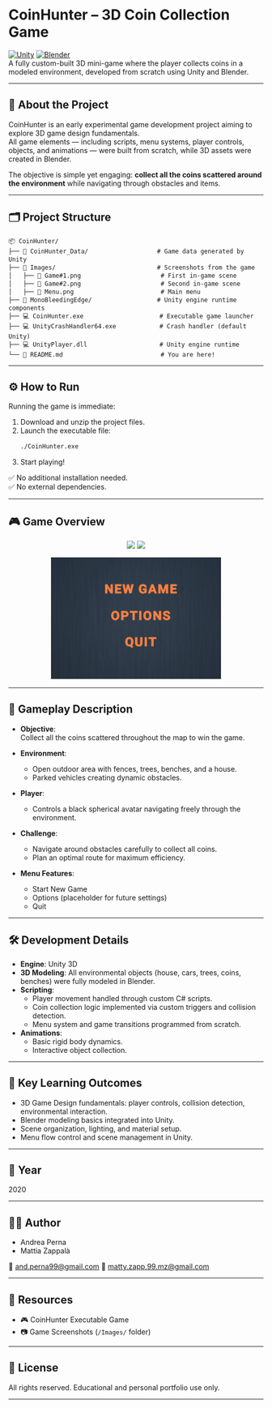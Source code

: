# CoinHunter – 3D Coin Collection Game

[![Unity](https://img.shields.io/badge/Engine-Unity-100000?logo=unity)](https://unity.com/) [![Blender](https://img.shields.io/badge/3D-Models%20in-Blender-orange?logo=blender)](https://www.blender.org/)  
A fully custom-built 3D mini-game where the player collects coins in a modeled environment, developed from scratch using Unity and Blender.

---

## 🧠 About the Project

CoinHunter is an early experimental game development project aiming to explore 3D game design fundamentals.  
All game elements — including scripts, menu systems, player controls, objects, and animations — were built from scratch, while 3D assets were created in Blender.

The objective is simple yet engaging: **collect all the coins scattered around the environment** while navigating through obstacles and items.

---

## 🗂 Project Structure

```
📦 CoinHunter/
├── 📁 CoinHunter_Data/                   # Game data generated by Unity
├── 📁 Images/                            # Screenshots from the game
│   ├── 📸 Game#1.png                      # First in-game scene
│   ├── 📸 Game#2.png                      # Second in-game scene
│   ├── 📸 Menu.png                        # Main menu
├── 📁 MonoBleedingEdge/                  # Unity engine runtime components
├── 💻 CoinHunter.exe                     # Executable game launcher
├── 💻 UnityCrashHandler64.exe            # Crash handler (default Unity)
├── 💻 UnityPlayer.dll                    # Unity engine runtime
└── 📄 README.md                           # You are here!
```

---

## ⚙️ How to Run

Running the game is immediate:

1. Download and unzip the project files.
2. Launch the executable file:
   ```bash
   ./CoinHunter.exe
   ```
3. Start playing!

✅ No additional installation needed.  
✅ No external dependencies.

---

## 🎮 Game Overview

<p align="center">
  <img src="./Images/Game#1.png" height="260"/>
  <img src="./Images/Game#2.png" height="260"/>
</p>

<p align="center">
  <img src="./Images/Menu.png" height="240"/>
</p>

---

## 🎯 Gameplay Description

- **Objective**:  
  Collect all the coins scattered throughout the map to win the game.
  
- **Environment**:
  - Open outdoor area with fences, trees, benches, and a house.
  - Parked vehicles creating dynamic obstacles.
  
- **Player**:
  - Controls a black spherical avatar navigating freely through the environment.
  
- **Challenge**:
  - Navigate around obstacles carefully to collect all coins.
  - Plan an optimal route for maximum efficiency.

- **Menu Features**:
  - Start New Game
  - Options (placeholder for future settings)
  - Quit

---

## 🛠 Development Details

- **Engine**: Unity 3D
- **3D Modeling**: All environmental objects (house, cars, trees, coins, benches) were fully modeled in Blender.
- **Scripting**:  
  - Player movement handled through custom C# scripts.
  - Coin collection logic implemented via custom triggers and collision detection.
  - Menu system and game transitions programmed from scratch.
- **Animations**:  
  - Basic rigid body dynamics.
  - Interactive object collection.

---

## 🧪 Key Learning Outcomes

- 3D Game Design fundamentals: player controls, collision detection, environmental interaction.
- Blender modeling basics integrated into Unity.
- Scene organization, lighting, and material setup.
- Menu flow control and scene management in Unity.

---

## 📅 Year

2020

---

## 👨‍🎓 Author

- Andrea Perna
- Mattia Zappalà

📧 and.perna99@gmail.com
📧 matty.zapp.99.mz@gmail.com

---

## 📎 Resources

- 🎮 CoinHunter Executable Game
- 📷 Game Screenshots (`/Images/` folder)

---

## 📜 License

All rights reserved. Educational and personal portfolio use only.

---
